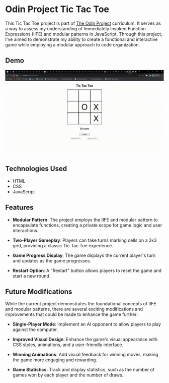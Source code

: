 # Odin Project Tic Tac Toe

This Tic Tac Toe project is part of [The Odin Project](https://www.theodinproject.com/) curriculum. It serves as a way to assess my understanding of Immediately Invoked Function Expressions (IIFE) and modular patterns in JavaScript. Through this project, I've aimed to demonstrate my ability to create a functional and interactive game while employing a modular approach to code organization.

## Demo
![Tic Tac Toe Demo](./media/screen-capture.gif)

## Technologies Used

- HTML
- CSS
- JavaScript

## Features

- **Modular Pattern**: The project employs the IIFE and modular pattern to encapsulate functions, creating a private scope for game logic and user interactions.

- **Two-Player Gameplay**: Players can take turns marking cells on a 3x3 grid, providing a classic Tic Tac Toe experience.

- **Game Progress Display**: The game displays the current player's turn and updates as the game progresses.

- **Restart Option**: A "Restart" button allows players to reset the game and start a new round.

## Future Modifications

While the current project demonstrates the foundational concepts of IIFE and modular patterns, there are several exciting modifications and improvements that could be made to enhance the game further:

- **Single-Player Mode**: Implement an AI opponent to allow players to play against the computer.

- **Improved Visual Design**: Enhance the game's visual appearance with CSS styles, animations, and a user-friendly interface.

- **Winning Animations**: Add visual feedback for winning moves, making the game more engaging and rewarding.

- **Game Statistics**: Track and display statistics, such as the number of games won by each player and the number of draws.

